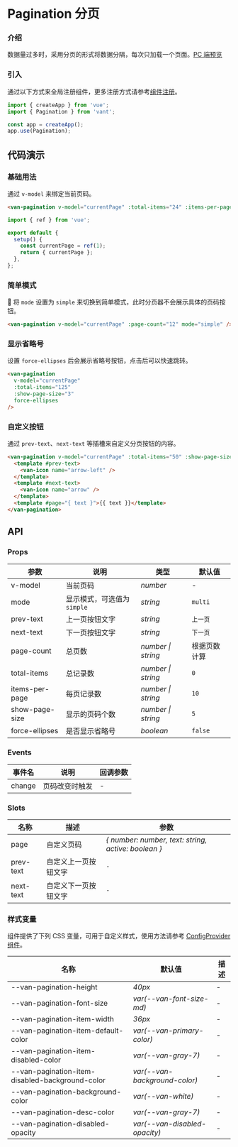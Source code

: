 # Pagination 分页

### 介绍

数据量过多时，采用分页的形式将数据分隔，每次只加载一个页面。[PC 端预览](/mobile.html#/pagination)

### 引入

通过以下方式来全局注册组件，更多注册方式请参考[组件注册](#/zh-CN/advanced-usage#zu-jian-zhu-ce)。

```js
import { createApp } from 'vue';
import { Pagination } from 'vant';

const app = createApp();
app.use(Pagination);
```

## 代码演示

### 基础用法

通过 `v-model` 来绑定当前页码。

```html
<van-pagination v-model="currentPage" :total-items="24" :items-per-page="5" />
```

```js
import { ref } from 'vue';

export default {
  setup() {
    const currentPage = ref(1);
    return { currentPage };
  },
};
```

### 简单模式

 将 `mode` 设置为 `simple` 来切换到简单模式，此时分页器不会展示具体的页码按钮。

```html
<van-pagination v-model="currentPage" :page-count="12" mode="simple" />
```

### 显示省略号

设置 `force-ellipses` 后会展示省略号按钮，点击后可以快速跳转。

```html
<van-pagination
  v-model="currentPage"
  :total-items="125"
  :show-page-size="3"
  force-ellipses
/>
```

### 自定义按钮

通过 `prev-text`、`next-text` 等插槽来自定义分页按钮的内容。

```html
<van-pagination v-model="currentPage" :total-items="50" :show-page-size="5">
  <template #prev-text>
    <van-icon name="arrow-left" />
  </template>
  <template #next-text>
    <van-icon name="arrow" />
  </template>
  <template #page="{ text }">{{ text }}</template>
</van-pagination>
```

## API

### Props

| 参数           | 说明                        | 类型               | 默认值       |
| -------------- | --------------------------- | ------------------ | ------------ |
| v-model        | 当前页码                    | _number_           | -            |
| mode           | 显示模式，可选值为 `simple` | _string_           | `multi`      |
| prev-text      | 上一页按钮文字              | _string_           | `上一页`     |
| next-text      | 下一页按钮文字              | _string_           | `下一页`     |
| page-count     | 总页数                      | _number \| string_ | 根据页数计算 |
| total-items    | 总记录数                    | _number \| string_ | `0`          |
| items-per-page | 每页记录数                  | _number \| string_ | `10`         |
| show-page-size | 显示的页码个数              | _number \| string_ | `5`          |
| force-ellipses | 是否显示省略号              | _boolean_          | `false`      |

### Events

| 事件名 | 说明           | 回调参数 |
| ------ | -------------- | -------- |
| change | 页码改变时触发 | -        |

### Slots

| 名称      | 描述                 | 参数                                                |
| --------- | -------------------- | --------------------------------------------------- |
| page      | 自定义页码           | _{ number: number, text: string, active: boolean }_ |
| prev-text | 自定义上一页按钮文字 | `-`                                                 |
| next-text | 自定义下一页按钮文字 | `-`                                                 |

### 样式变量

组件提供了下列 CSS 变量，可用于自定义样式，使用方法请参考 [ConfigProvider 组件](#/zh-CN/config-provider)。

| 名称                                            | 默认值                        | 描述 |
| ----------------------------------------------- | ----------------------------- | ---- |
| --van-pagination-height                         | _40px_                        | -    |
| --van-pagination-font-size                      | _var(--van-font-size-md)_     | -    |
| --van-pagination-item-width                     | _36px_                        | -    |
| --van-pagination-item-default-color             | _var(--van-primary-color)_    | -    |
| --van-pagination-item-disabled-color            | _var(--van-gray-7)_           | -    |
| --van-pagination-item-disabled-background-color | _var(--van-background-color)_ | -    |
| --van-pagination-background-color               | _var(--van-white)_            | -    |
| --van-pagination-desc-color                     | _var(--van-gray-7)_           | -    |
| --van-pagination-disabled-opacity               | _var(--van-disabled-opacity)_ | -    |
